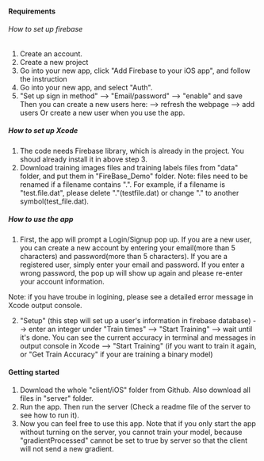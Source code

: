 #### Requirements

###### How to set up firebase
  
1. Create an account.
2. Create a new project 
3. Go into your new app, click "Add Firebase to your iOS app", and follow the instruction
4. Go into your new app, and select "Auth".
5. "Set up sign in method" --> "Email/password" --> "enable" and save
  Then you can create a new users here: --> refresh the webpage --> add users
  Or create a new user when you use the app.



##### How to set up Xcode
 
1. The code needs Firebase library, which is already in the project. You shoud already install it in above step 3.
2. Download training images files and training labels files from "data" folder, and put them in "FireBase_Demo" folder. Note: files need to be renamed if a filename contains ".". For example, if a filename is "test.file.dat", please delete "."(testfile.dat) or change "." to another symbol(test_file.dat). 


##### How to use the app
1. First, the app will prompt a Login/Signup pop up. If you are a new user, you can create a new account by entering your email(more than 5 characters) and password(more than 5 characters). If you are a registered user, simply enter your email and password. If you enter a wrong password, the pop up will show up again and please re-enter your account information.

  Note: if you have troube in logining, please see a detailed error message in Xcode output console.
  
2. "Setup" (this step will set up a user's information in firebase database) --> enter an integer under "Train times" --> "Start Training" --> wait until it's done. You can see the current accuracy in terminal and messages in output console in Xcode --> "Start Training" (if you want to train it again, or "Get Train Accuracy" if your are training a binary model)


#### Getting started 

1. Download the whole "client/iOS" folder from Github. Also download all files in "server" folder.
2. Run the app. Then run the server (Check a readme file of the server to see how to run it). 
3. Now you can feel free to use this app. Note that if you only start the app without turning on the server, you cannot train your model, because "gradientProcessed" cannot be set to true by server so that the client will not send a new gradient.
